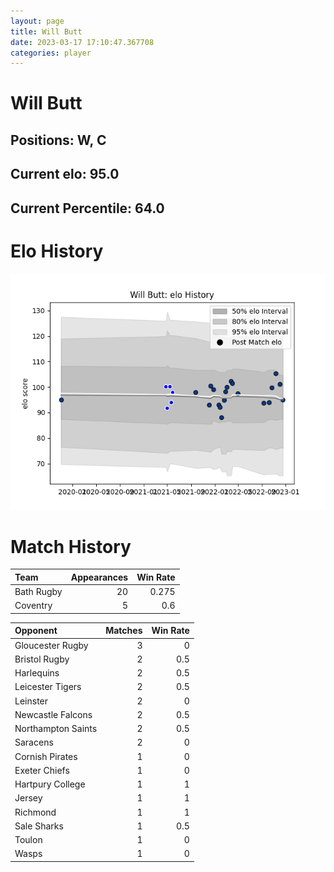 ```yaml
---  
layout: page  
title: Will Butt  
date: 2023-03-17 17:10:47.367708  
categories: player  
---
```

# Will Butt

## Positions: W, C

## Current elo: 95.0

## Current Percentile: 64.0

# Elo History


![elo history](history_WillButt.png)
# Match History


| Team       |   Appearances |   Win Rate |
|:-----------|--------------:|-----------:|
| Bath Rugby |            20 |      0.275 |
| Coventry   |             5 |      0.6   |

| Opponent           |   Matches |   Win Rate |
|:-------------------|----------:|-----------:|
| Gloucester Rugby   |         3 |        0   |
| Bristol Rugby      |         2 |        0.5 |
| Harlequins         |         2 |        0.5 |
| Leicester Tigers   |         2 |        0.5 |
| Leinster           |         2 |        0   |
| Newcastle Falcons  |         2 |        0.5 |
| Northampton Saints |         2 |        0.5 |
| Saracens           |         2 |        0   |
| Cornish Pirates    |         1 |        0   |
| Exeter Chiefs      |         1 |        0   |
| Hartpury College   |         1 |        1   |
| Jersey             |         1 |        1   |
| Richmond           |         1 |        1   |
| Sale Sharks        |         1 |        0.5 |
| Toulon             |         1 |        0   |
| Wasps              |         1 |        0   |